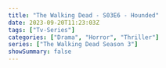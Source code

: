 ```yaml
---
title: "The Walking Dead - S03E6 - Hounded"
date: 2023-09-20T11:23:03Z
tags: ["Tv-Series"]
categories: ["Drama", "Horror", "Thriller"]
series: ["The Walking Dead Season 3"]
showSummary: false
---
```


  <mux-player stream-type="on-demand"
  src="https://kp3d-my.sharepoint.com/personal/ryoo_kp3d_onmicrosoft_com/_layouts/15/download.aspx?share=Eb7M6HZ2pBtPsi8huXH3Ow0BUqZV60OUyFR8jHaJcWzRBA" metadata-video-title="The Walking Dead - S03E6 - Hounded" prefer-playback="mse" controls>
  </mux-player>
  
  
  <script src="https://cdn.jsdelivr.net/npm/@mux/mux-player"></script>
  
   <script id="wkMC7ff02Yn3EWcjtznlrkoDHZQKdsrDiUVPlLS00EpUQ" type="application/ld+json">
 {
  "@context": "https://schema.org/",
  "@type": "VideoObject",
  "name": "The Walking Dead - S03E6 - Hounded",
  "contentUrl": "https://stream.mux.com/7De0146z3Le8smyD02r7fwCOuDCzvNTr6pFUCdRRVGIc00.m3u8",
  "thumbnailUrl": "https://www.themoviedb.org/t/p/original/mu1zFlKK7pQbGbkCHDyRRQ6RMRW.jpg?width=314&fit_mode=preserve&time=25",
  "uploadDate": "2023-09-20T11:23:03Z",
}

</script>

